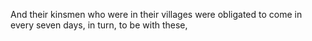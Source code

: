 And their kinsmen who were in their villages were obligated to come in every seven days, in turn, to be with these,
